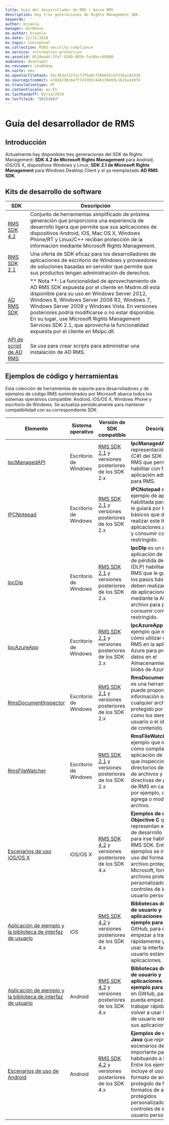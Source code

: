 ```yaml
---
title: Guía del desarrollador de RMS | Azure RMS
description: Hay tres generaciones de Rights Management SDK.
keywords: ''
author: bryanla
manager: barbkess
ms.author: bryanla
ms.date: 12/11/2018
ms.topic: conceptual
ms.collection: M365-security-compliance
ms.service: information-protection
ms.assetid: 0510ead4-2fe7-4269-885b-fe16bcc69888
audience: developer
ms.reviewer: shubhamp
ms.suite: ems
ms.openlocfilehash: 5ec363af227ac73fba8cf56b655c6733ba192438
ms.sourcegitcommit: a78d4236cbeff743703c44b150e69c1625a2e9f4
ms.translationtype: HT
ms.contentlocale: es-ES
ms.lasthandoff: 02/14/2019
ms.locfileid: "56251643"
---
```

# <a name="rms-developers-guide"></a>Guía del desarrollador de RMS

## <a name="overview"></a>Introducción ##
Actualmente hay disponibles tres generaciones del SDK de Rights Management: **SDK 4.2 de Microsoft Rights Management** para Android, iOS/OS X, dispositivos Windows y Linux, **SDK 2.1 de Microsoft Rights Management** para Windows Desktop Client y el ya reemplazado **AD RMS SDK**.

## <a name="software-development-kits"></a>Kits de desarrollo de software ##
| SDK | Descripción |
|------|---------|
| [RMS SDK 4.2](active-directory-rights-management-services-multi-platform-thin-client-sdk-portal.md) | Conjunto de herramientas simplificado de próxima generación que proporciona una experiencia de desarrollo ligera que permite que sus aplicaciones de dispositivos Android, iOS, Mac OS X, Windows Phone/RT y Linux/C++ reciban protección de la información mediante Microsoft Rights Management. |
| [RMS SDK 2.1](microsoft-information-protection-and-control-client-portal.md) | Una oferta de SDK eficaz para los desarrolladores de aplicaciones de escritorio de Windows y proveedores de soluciones basadas en servidor que permite que sus productos tengan administración de derechos.|
|[AD RMS SDK](/azure/information-protection/develop/) |** Nota **: La funcionalidad de aprovechamiento de AD RMS SDK expuesta por el cliente en Msdrm.dll está disponible para su uso en Windows Server 2012, Windows 8, Windows Server 2008 R2, Windows 7, Windows Server 2008 y Windows Vista. En versiones posteriores podría modificarse o no estar disponible. En su lugar, use Microsoft Rights Management Services SDK 2.1, que aprovecha la funcionalidad expuesta por el cliente en Msipc.dll.|
|[API de script de AD RMS](/azure/information-protection/develop/) | Se usa para crear scripts para administrar una instalación de AD RMS.|

## <a name="code-samples-and-tools"></a>Ejemplos de código y herramientas ##
Esta colección de herramientas de soporte para desarrolladores y de ejemplos de código RMS suministrados por Microsoft abarca todos los sistemas operativos compatible: Android, iOS/OS X, Windows Phone y escritorio de Windows. Se actualiza periódicamente para mantener compatibilidad con su correspondiente SDK.

| Elemento | Sistema operativo | Versión de SDK compatible | Descripción |
|------|------------------|------------------------|-------------|
| [IpcManagedAPI](https://github.com/Azure-Samples/active-directory-dotnet-rms) | Escritorio de Windows | [RMS SDK 2.1](microsoft-information-protection-and-control-client-portal.md) y versiones posteriores de los SDK 2.x | **IpcManagedAPI** es una representación .NET (C#) del SDK 2.1 de RMS que permite habilitar con facilidad su aplicación administrada para RMS.|
| [IPCNotepad](https://code.msdn.microsoft.com/ipcnotepad-sample-f67dae80) | Escritorio de Windows | [RMS SDK 2.1](microsoft-information-protection-and-control-client-portal.md) y versiones posteriores de los SDK 2.x| **IPCNotepad** es un ejemplo de aplicación habilitada para RMS que le guiará por los pasos básicos que deben realizar este tipo de aplicaciones al proteger y consumir contenido restringido.|
| [IpcDlp](https://github.com/Azure-Samples/active-directory-dotnet-rms)|Escritorio de Windows|[RMS SDK 2.1](microsoft-information-protection-and-control-client-portal.md) y versiones posteriores de los SDK 2.x|**IpcDlp** es un ejemplo de aplicación de protección de pérdida de datos (DLP) habilitada para RMS que le guiará por los pasos básicos que deben realizar este tipo de aplicaciones mediante la API de archivo para proteger y consumir contenido restringido.|
| [IpcAzureApp](https://github.com/Azure-Samples/active-directory-dotnet-rms) | Escritorio de Windows|[RMS SDK 2.1](microsoft-information-protection-and-control-client-portal.md) y versiones posteriores de los SDK 2.x|**IpcAzureApp** es un ejemplo que muestra cómo utilizar el SDK de RMS en la aplicación de Azure para proteger los datos en el Almacenamiento de blobs de Azure.|
| [RmsDocumentInspector](https://github.com/Azure-Samples/active-directory-dotnet-rms) | Escritorio de Windows|[RMS SDK 2.1](microsoft-information-protection-and-control-client-portal.md) y versiones posteriores de los SDK 2.x|**RmsDocumentInspector** es una herramienta que puede proporcionar información sobre cualquier archivo protegido por RMS, como los derechos de usuario o el identificador de contenido.|
| [RmsFileWatcher](https://github.com/Azure-Samples/active-directory-dotnet-rms) | Escritorio de Windows|[RMS SDK 2.1](microsoft-information-protection-and-control-client-portal.md) y versiones posteriores de los SDK 2.x|**RmsFileWatcher** es un ejemplo que muestra cómo compilar una aplicación de Windows que inspecciona directorios del sistema de archivos y aplica directivas de protección de RMS en cada cambio, por ejemplo, cuando se agrega o modifica un archivo.|
| [Escenarios de uso iOS/OS X](https://msdn.microsoft.com/library/dn758307(v=vs.85).aspx) |iOS/OS X|[RMS SDK 4.2](active-directory-rights-management-services-multi-platform-thin-client-sdk-portal.md) y versiones posteriores de los SDK 4.x|**Ejemplos de código Objective C** que representan escenarios de desarrollo importante para irse habituando a RMS SDK. Entre los ejemplos se incluye el uso del formato de archivo protegido de Microsoft, formatos de archivos protegidos personalizados y controles de interfaz de usuario personalizados.|
| [Aplicación de ejemplo y la biblioteca de interfaz de usuario](https://github.com/AzureAD/rms-sdk-ui-for-ios) |iOS|[RMS SDK 4.2](active-directory-rights-management-services-multi-platform-thin-client-sdk-portal.md) y versiones posteriores de los SDK 4.x|**Bibliotecas de interfaz de usuario y aplicaciones de ejemplo para iOS** en GitHub, para que pueda empezar a trabajar rápidamente y volver a usar la interfaz de usuario estándar en sus aplicaciones.|
| [Aplicación de ejemplo y la biblioteca de interfaz de usuario](https://github.com/AzureAD/rms-sdk-ui-for-android) |Android|[RMS SDK 4.2](active-directory-rights-management-services-multi-platform-thin-client-sdk-portal.md) y versiones posteriores de los SDK 4.x|**Bibliotecas de interfaz de usuario y aplicaciones de ejemplo para Android** en GitHub, para que pueda empezar a trabajar rápidamente y volver a usar la interfaz de usuario estándar en sus aplicaciones.|
| [Escenarios de uso de Android](https://msdn.microsoft.com/en-us/library/dn758246(v=vs.85).aspx) |Android|[RMS SDK 4.2](active-directory-rights-management-services-multi-platform-thin-client-sdk-portal.md) y versiones posteriores de los SDK 4.x|**Ejemplos de código Java** que representan escenarios de desarrollo importante para irse habituando a RMS SDK. Entre los ejemplos se incluye el uso del formato de archivo protegido de Microsoft, formatos de archivos protegidos personalizados y controles de interfaz de usuario personalizados.|
